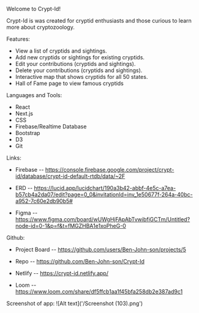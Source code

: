 Welcome to Crypt-Id!

Crypt-Id is was created for cryptid enthusiasts and those curious to learn more about cryptozoology.

Features:
- View a list of cryptids and sightings.
- Add new cryptids or sightings for existing cryptids.
- Edit your contributions (cryptids and sightings).
- Delete your contributions (cryptids and sightings).
- Interactive map that shows cryptids for all 50 states.
- Hall of Fame page to view famous cryptids

Languages and Tools:
- React
- Next.js
- CSS
- Firebase/Realtime Database
- Bootstrap
- D3
- Git


Links:
- Firebase -- https://console.firebase.google.com/project/crypt-id/database/crypt-id-default-rtdb/data/~2F

- ERD -- https://lucid.app/lucidchart/190a3b42-abbf-4e5c-a7ea-b57cb4a2da07/edit?page=0_0&invitationId=inv_1e50677f-264a-40bc-a952-7c60e2db90b5#

- Figma -- https://www.figma.com/board/wUWgHjFApAbTvwibfiGCTm/Untitled?node-id=0-1&p=f&t=fMGZHBA1e1xoPheG-0


Github:
- Project Board -- https://github.com/users/Ben-John-son/projects/5

- Repo -- https://github.com/Ben-John-son/Crypt-Id

- Netlify -- https://crypt-id.netlify.app/

- Loom -- https://www.loom.com/share/df5ffcb1aa1f45bfa258db2e387ad9c1

Screenshot of app:
![Alt text]('/Screenshot (103).png')
